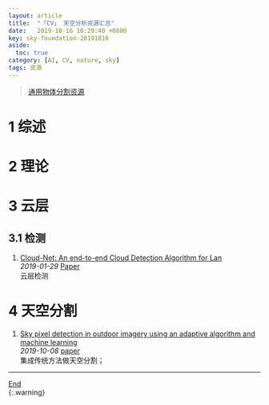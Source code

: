 ```yaml
---
layout: article
title:  "「CV」 天空分析资源汇总"
date:   2019-10-16 10:29:40 +0800
key: sky-foundation-20191016
aside:
  toc: true
category: [AI, CV, nature, sky]
tags: 资源
---
```

<span id='head'></span>  
>[通用物体分割资源](/ai/cv/segmentation/2019/05/05/foundation.html)   

<!--more-->


# 1 综述

# 2 理论

# 3 云层
## 3.1 检测
1. [Cloud-Net: An end-to-end Cloud Detection Algorithm for Lan](http://cn.arxiv.org/abs/1901.10077)   
*2019-01-29* [Paper](https://arxiv.org/abs/1901.10077)   
云层检测   

# 4 天空分割
1. [Sky pixel detection in outdoor imagery using an adaptive algorithm and machine learning](http://cn.arxiv.org/abs/1910.03182)    
*2019-10-08* [paper](https://arxiv.org/abs/1910.03182)    
集成传统方法做天空分割；     

-------------------  
[End](#head)   
{:.warning}  
